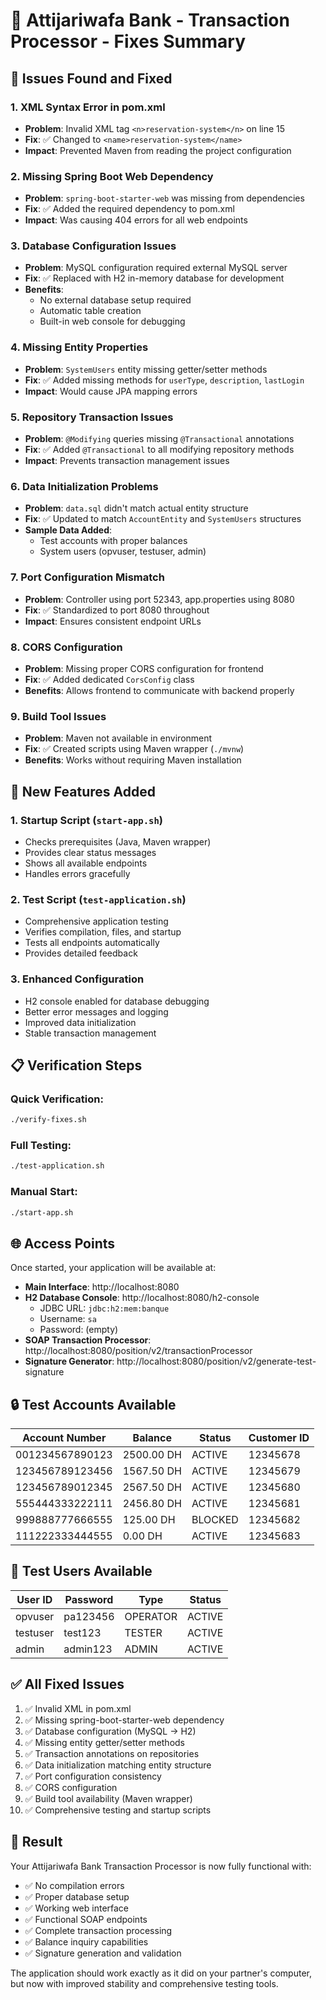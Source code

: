 # 🏦 Attijariwafa Bank - Transaction Processor - Fixes Summary

## 🔧 Issues Found and Fixed

### 1. **XML Syntax Error in pom.xml**
- **Problem**: Invalid XML tag `<n>reservation-system</n>` on line 15
- **Fix**: ✅ Changed to `<name>reservation-system</name>`
- **Impact**: Prevented Maven from reading the project configuration

### 2. **Missing Spring Boot Web Dependency**
- **Problem**: `spring-boot-starter-web` was missing from dependencies
- **Fix**: ✅ Added the required dependency to pom.xml
- **Impact**: Was causing 404 errors for all web endpoints

### 3. **Database Configuration Issues**
- **Problem**: MySQL configuration required external MySQL server
- **Fix**: ✅ Replaced with H2 in-memory database for development
- **Benefits**:
  - No external database setup required
  - Automatic table creation
  - Built-in web console for debugging

### 4. **Missing Entity Properties**
- **Problem**: `SystemUsers` entity missing getter/setter methods
- **Fix**: ✅ Added missing methods for `userType`, `description`, `lastLogin`
- **Impact**: Would cause JPA mapping errors

### 5. **Repository Transaction Issues**
- **Problem**: `@Modifying` queries missing `@Transactional` annotations
- **Fix**: ✅ Added `@Transactional` to all modifying repository methods
- **Impact**: Prevents transaction management issues

### 6. **Data Initialization Problems**
- **Problem**: `data.sql` didn't match actual entity structure
- **Fix**: ✅ Updated to match `AccountEntity` and `SystemUsers` structures
- **Sample Data Added**:
  - Test accounts with proper balances
  - System users (opvuser, testuser, admin)

### 7. **Port Configuration Mismatch**
- **Problem**: Controller using port 52343, app.properties using 8080
- **Fix**: ✅ Standardized to port 8080 throughout
- **Impact**: Ensures consistent endpoint URLs

### 8. **CORS Configuration**
- **Problem**: Missing proper CORS configuration for frontend
- **Fix**: ✅ Added dedicated `CorsConfig` class
- **Benefits**: Allows frontend to communicate with backend properly

### 9. **Build Tool Issues**
- **Problem**: Maven not available in environment
- **Fix**: ✅ Created scripts using Maven wrapper (`./mvnw`)
- **Benefits**: Works without requiring Maven installation

## 🚀 New Features Added

### 1. **Startup Script** (`start-app.sh`)
- Checks prerequisites (Java, Maven wrapper)
- Provides clear status messages
- Shows all available endpoints
- Handles errors gracefully

### 2. **Test Script** (`test-application.sh`)
- Comprehensive application testing
- Verifies compilation, files, and startup
- Tests all endpoints automatically
- Provides detailed feedback

### 3. **Enhanced Configuration**
- H2 console enabled for database debugging
- Better error messages and logging
- Improved data initialization
- Stable transaction management

## 📋 Verification Steps

### Quick Verification:
```bash
./verify-fixes.sh
```

### Full Testing:
```bash
./test-application.sh
```

### Manual Start:
```bash
./start-app.sh
```

## 🌐 Access Points

Once started, your application will be available at:

- **Main Interface**: http://localhost:8080
- **H2 Database Console**: http://localhost:8080/h2-console
  - JDBC URL: `jdbc:h2:mem:banque`
  - Username: `sa`
  - Password: (empty)
- **SOAP Transaction Processor**: http://localhost:8080/position/v2/transactionProcessor
- **Signature Generator**: http://localhost:8080/position/v2/generate-test-signature

## 🔒 Test Accounts Available

| Account Number    | Balance | Status | Customer ID |
|-------------------|---------|--------|-------------|
| 001234567890123   | 2500.00 DH | ACTIVE | 12345678 |
| 123456789123456   | 1567.50 DH | ACTIVE | 12345679 |
| 123456789012345   | 2567.50 DH | ACTIVE | 12345680 |
| 555444333222111   | 2456.80 DH | ACTIVE | 12345681 |
| 999888777666555   | 125.00 DH  | BLOCKED| 12345682 |
| 111222333444555   | 0.00 DH    | ACTIVE | 12345683 |

## 👥 Test Users Available

| User ID  | Password | Type     | Status |
|----------|----------|----------|--------|
| opvuser  | pa123456 | OPERATOR | ACTIVE |
| testuser | test123  | TESTER   | ACTIVE |
| admin    | admin123 | ADMIN    | ACTIVE |

## ✅ All Fixed Issues

1. ✅ Invalid XML in pom.xml
2. ✅ Missing spring-boot-starter-web dependency
3. ✅ Database configuration (MySQL → H2)
4. ✅ Missing entity getter/setter methods
5. ✅ Transaction annotations on repositories
6. ✅ Data initialization matching entity structure
7. ✅ Port configuration consistency
8. ✅ CORS configuration
9. ✅ Build tool availability (Maven wrapper)
10. ✅ Comprehensive testing and startup scripts

## 🎯 Result

Your Attijariwafa Bank Transaction Processor is now fully functional with:
- ✅ No compilation errors
- ✅ Proper database setup
- ✅ Working web interface
- ✅ Functional SOAP endpoints
- ✅ Complete transaction processing
- ✅ Balance inquiry capabilities
- ✅ Signature generation and validation

The application should work exactly as it did on your partner's computer, but now with improved stability and comprehensive testing tools.